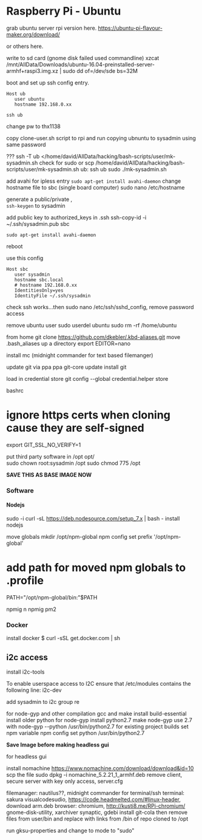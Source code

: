#  Raspberry Pi - Ubuntu

grab ubuntu server rpi version here.
https://ubuntu-pi-flavour-maker.org/download/

or others here.

write to sd card (gnome disk failed used commandline)
xzcat /mnt/AllData/Downloads/ubuntu-16.04-preinstalled-server-armhf+raspi3.img.xz | sudo dd of=/dev/sde bs=32M

boot and set up ssh config entry.
```
Host ub
   user ubuntu
   hostname 192.168.0.xx
```

`ssh ub`

change pw to thx1138

copy clone-user.sh script to rpi and run copying ubnuntu to sysadmin using same password

???  ssh -T ub </home/david/AllData/hacking/bash-scripts/user/mk-sysadmin.sh  check for sudo
or
scp /home/david/AllData/hacking/bash-scripts/user/mk-sysadmin.sh ub:
ssh ub
sudo ./mk-sysadmin.sh

add avahi for ipless entry
`sudo apt-get install avahi-daemon`
change hostname file to sbc (single board computer)
sudo nano /etc/hostname


generate a public/private ,   
`ssh-keygen`   to sysadmin

add public key to authorized_keys in .ssh
ssh-copy-id -i ~/.ssh/sysadmin.pub sbc

`sudo apt-get install avahi-daemon`

reboot

use this config

```
Host sbc
   user sysadmin
   hostname sbc.local
   # hostname 192.168.0.xx
   IdentitiesOnly=yes
   IdentityFile ~/.ssh/sysadmin
```

check ssh works...then
sudo nano /etc/ssh/sshd_config, remove password access

remove ubuntu user
sudo userdel ubuntu
sudo rm -rf /home/ubuntu

from home
git clone https://github.com/dkebler/.kbd-aliases.git
move .bash_aliases up a directory
export EDITOR=nano

install mc   (midnight commander for text based filemanger)

update git via ppa
ppa git-core
update
install git

load in credential store
git config --global credential.helper store

bashrc
# ignore https certs when cloning cause they are self-signed
export GIT_SSL_NO_VERIFY=1

put third party software in /opt
opt/   
sudo chown root:sysadmin /opt
sudo chmod 775 /opt


**SAVE THIS AS BASE IMAGE NOW**

### Software

#### Nodejs
sudo -i
curl -sL https://deb.nodesource.com/setup_7.x | bash -
install nodejs

move globals
mkdir /opt/npm-global
npm config set prefix '/opt/npm-global'
# add path for moved npm globals to .profile
PATH="/opt/npm-global/bin:"$PATH

npmig n
npmig pm2

### Docker

install docker
$ curl -sSL get.docker.com | sh

## i2c access

install i2c-tools

To enable userspace access to I2C ensure that /etc/modules contains the following line:
i2c-dev

add sysadmin to i2c group
re

for node-gyp and other compilation
gcc and make
install build-essential
install older python for node-gyp
install python2.7
make node-gyp use 2.7 with
node-gyp --python /usr/bin/python2.7
for existing project builds set npm variable
npm config set python /usr/bin/python2.7



















**Save Image before making headless gui**

for headless gui

install nomachine
https://www.nomachine.com/download/download&id=10
scp the file
sudo dpkg -i nomachine_5.2.21_1_armhf.deb
remove client, secure server with key only access,   server.cfg

filemanager: nautilus??, midnight commander for terminal/ssh
terminal: sakura
visualcodesudio, https://code.headmelted.com/#linux-header, download arm.deb
browser: chromium,  http://kusti8.me/RPi-chromium/
gnome-disk-utility, xarchiver
synaptic, gdebi
install git-cola then remove files from user/bin and replace with links from /bin of repo cloned to /opt

run gksu-properties and change to mode to "sudo"
